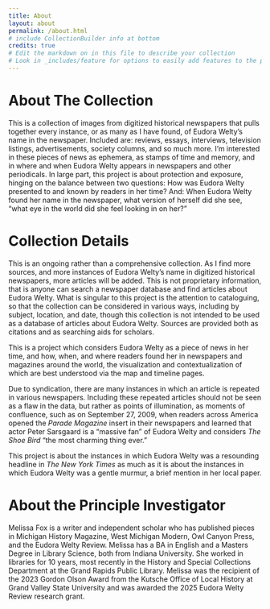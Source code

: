 ```yaml
---
title: About
layout: about
permalink: /about.html
# include CollectionBuilder info at bottom
credits: true
# Edit the markdown on in this file to describe your collection
# Look in _includes/feature for options to easily add features to the page
---
```


# About The Collection

This is a collection of images from digitized historical newspapers that pulls together every instance, or as many as I have found, of Eudora Welty’s name in the newspaper. Included are: reviews, essays, interviews, television listings, advertisements, society columns, and so much more. I’m interested in these pieces of news as ephemera, as stamps of time and memory, and in where and when Eudora Welty appears in newspapers and other periodicals. 
In large part, this project is about protection and exposure, hinging on the balance between two questions: How was Eudora Welty presented to and known by readers in her time? And: When Eudora Welty found her name in the newspaper, what version of herself did she see, “what eye in the world did she feel looking in on her?”


# Collection Details

This is an ongoing rather than a comprehensive collection. As I find more sources, and more instances of Eudora Welty’s name in digitized historical newspapers, more articles will be added. This is not proprietary information, that is anyone can search a newspaper database and find articles about Eudora Welty. What is singular to this project is the attention to cataloguing, so that the collection can be considered in various ways, including by subject, location, and date, though this collection is not intended to be used as a database of articles about Eudora Welty. Sources are provided both as citations and as searching aids for scholars.

This is a project which considers Eudora Welty as a piece of news in her time, and how, when, and where readers found her in newspapers and magazines around the world, the visualization and contextualization of which are best understood via the map and timeline pages. 

Due to syndication, there are many instances in which an article is repeated in various newspapers. Including these repeated articles should not be seen as a flaw in the data, but rather as points of illumination, as moments of confluence, such as on September 27, 2009, when readers across America opened the *Parade Magazine* insert in their newspapers and learned that actor Peter Sarsgaard is a “massive fan” of Eudora Welty and considers *The Shoe Bird*  “the most charming thing ever.” 

This project is about the instances in which Eudora Welty was a resounding headline in *The New York Times* as much as it is about the instances in which Eudora Welty was a gentle murmur, a brief mention in her local paper. 

# About the Principle Investigator

Melissa Fox is a writer and independent scholar who has published pieces in Michigan History Magazine, West Michigan Modern, Owl Canyon Press, and the Eudora Welty Review. Melissa has a BA in English and a Masters Degree in Library Science, both from Indiana University. She worked in libraries for 10 years, most recently in the History and Special Collections Department at the Grand Rapids Public Library. Melissa was the recipient of the 2023 Gordon Olson Award from the Kutsche Office of Local History at Grand Valley State University and was awarded the 2025 Eudora Welty Review research grant.